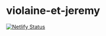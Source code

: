 # violaine-et-jeremy

[![Netlify Status](https://api.netlify.com/api/v1/badges/e6d1ab11-93eb-4f75-ad01-4bb64b626b14/deploy-status)](https://app.netlify.com/sites/violaine-et-jeremy/deploys)
